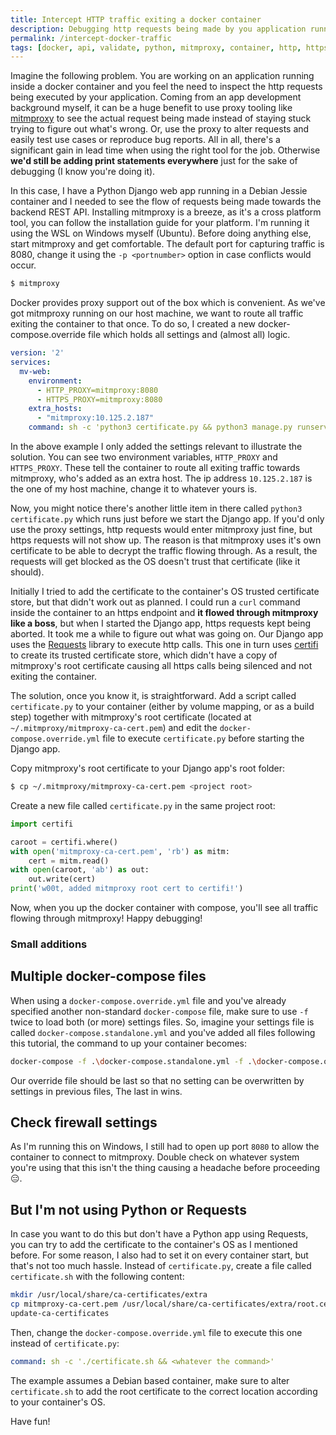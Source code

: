 ```yaml
---
title: Intercept HTTP traffic exiting a docker container
description: Debugging http requests being made by you application running inside a container can be tricky. But it shouldn't be.
permalink: /intercept-docker-traffic
tags: [docker, api, validate, python, mitmproxy, container, http, https, ssl, decrypt, certificate, root, certifi, requests, debian, jessie, django]
---
```


Imagine the following problem. You are working on an application running inside a docker container and you feel the need to inspect the http requests being executed by your application. Coming from an app development background myself, it can be a huge benefit to use proxy tooling like <a href="https://mitmproxy.org/" target="_blank">mitmproxy</a> to see the actual request being made instead of staying stuck trying to figure out what's wrong. Or, use the proxy to alter requests and easily test use cases or reproduce bug reports. All in all, there's a significant gain in lead time when using the right tool for the job. Otherwise **we'd still be adding print statements everywhere** just for the sake of debugging (I know you're doing it).

In this case, I have a Python Django web app running in a Debian Jessie container and I needed to see the flow of requests being made towards the backend REST API. Installing mitmproxy is a breeze, as it's a cross platform tool, you can follow the installation guide for your platform. I'm running it using the WSL on Windows myself (Ubuntu). Before doing anything else, start mitmproxy and get comfortable. The default port for capturing traffic is 8080, change it using the `-p <portnumber>` option in case conflicts would occur.

```bash
$ mitmproxy
```

Docker provides proxy support out of the box which is convenient.
As we've got mitmproxy running on our host machine, we want to route all traffic exiting the container to that once. To do so, I created a new docker-compose.override file which holds all settings and (almost all) logic.

```YAML
version: '2'
services:
  mv-web:
    environment:
      - HTTP_PROXY=mitmproxy:8080
      - HTTPS_PROXY=mitmproxy:8080
    extra_hosts:
      - "mitmproxy:10.125.2.187"
    command: sh -c 'python3 certificate.py && python3 manage.py runserver 0.0.0.0:8020'
```

In the above example I only added the settings relevant to illustrate the solution. You can see two environment variables, `HTTP_PROXY` and `HTTPS_PROXY`. These tell the container to route all exiting traffic towards mitmproxy, who's added as an extra host. The ip address `10.125.2.187` is the one of my host machine, change it to whatever yours is.

Now, you might notice there's another little item in there called `python3 certificate.py` which runs just before we start the Django app. If you'd only use the proxy settings, http requests would enter mitmproxy just fine, but https requests will not show up. The reason is that mitmproxy uses it's own certificate to be able to decrypt the traffic flowing through. As a result, the requests will get blocked as the OS doesn't trust that certificate (like it should).

Initially I tried to add the certificate to the container's OS trusted certificate store, but that didn't work out as planned. I could run a `curl` command inside the container to an https endpoint and **it flowed through mitmproxy like a boss**, but when I started the Django app, https requests kept being aborted. It took me a while to figure out what was going on. Our Django app uses the <a href="http://docs.python-requests.org/en/master/" target="_blank">Requests</a> library to execute http calls. This one in turn uses <a href="https://github.com/certifi/python-certifi">certifi</a> to create its trusted certificate store, which didn't have a copy of mitmproxy's root certificate causing all https calls being silenced and not exiting the container.

The solution, once you know it, is straightforward. Add a script called `certificate.py` to your container (either by volume mapping, or as a build step) together with mitmproxy's root certificate (located at `~/.mitmproxy/mitmproxy-ca-cert.pem`) and edit the `docker-compose.override.yml` file to execute `certificate.py` before starting the Django app.

Copy mitmproxy's root certificate to your Django app's root folder:

```bash
$ cp ~/.mitmproxy/mitmproxy-ca-cert.pem <project root>
```

Create a new file called `certificate.py` in the same project root:

```python
import certifi

caroot = certifi.where()
with open('mitmproxy-ca-cert.pem', 'rb') as mitm:
    cert = mitm.read()
with open(caroot, 'ab') as out:
    out.write(cert)
print('w00t, added mitmproxy root cert to certifi!')
```

Now, when you up the docker container with compose, you'll see all traffic flowing through mitmproxy! Happy debugging!

### Small additions

## Multiple docker-compose files

When using a `docker-compose.override.yml` file and you've already specified another non-standard `docker-compose` file, make sure to use `-f` twice to load both (or more) settings files. So, imagine your settings file is called `docker-compose.standalone.yml` and you've added all files following this tutorial, the command to up your container becomes:

```bash
docker-compose -f .\docker-compose.standalone.yml -f .\docker-compose.override.yml up
```

Our override file should be last so that no setting can be overwritten by settings in previous files, The last in wins.

## Check firewall settings

As I'm running this on Windows, I still had to open up port `8080` to allow the container to connect to mitmproxy. Double check on whatever system you're using that this isn't the thing causing a headache before proceeding 😑.

## But I'm not using Python or Requests

In case you want to do this but don't have a Python app using Requests, you can try to add the certificate to the container's OS as I mentioned before. For some reason, I also had to set it on every container start, but that's not too much hassle. Instead of `certificate.py`, create a file called `certificate.sh` with the following content:

```bash
mkdir /usr/local/share/ca-certificates/extra
cp mitmproxy-ca-cert.pem /usr/local/share/ca-certificates/extra/root.cert.crt
update-ca-certificates
```

Then, change the `docker-compose.override.yml` file to execute this one instead of `certificate.py`:

```YAML
command: sh -c './certificate.sh && <whatever the command>'
```

The example assumes a Debian based container, make sure to alter `certificate.sh` to add the root certificate to the correct location according to your container's OS.

Have fun!